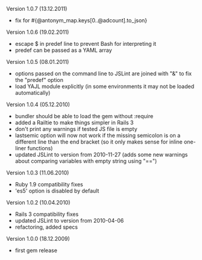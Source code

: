 Version 1.0.7 (13.12.2011)

* fix for #{@antonym_map.keys[0..@adcount].to_json}

Version 1.0.6 (19.02.2011)

* escape $ in predef line to prevent Bash for interpreting it
* predef can be passed as a YAML array

Version 1.0.5 (08.01.2011)

* options passed on the command line to JSLint are joined with "&" to fix the "predef" option
* load YAJL module explicitly (in some environments it may not be loaded automatically)

Version 1.0.4 (05.12.2010)

* bundler should be able to load the gem without :require
* added a Railtie to make things simpler in Rails 3
* don't print any warnings if tested JS file is empty
* lastsemic option will now not work if the missing semicolon is on a different line than the end bracket (so it only
  makes sense for inline one-liner functions)
* updated JSLint to version from 2010-11-27 (adds some new warnings about comparing variables with empty string using
  "==")

Version 1.0.3 (11.06.2010)

* Ruby 1.9 compatibility fixes
* 'es5' option is disabled by default

Version 1.0.2 (10.04.2010)

* Rails 3 compatibility fixes
* updated JSLint to version from 2010-04-06
* refactoring, added specs

Version 1.0.0 (18.12.2009)

* first gem release
